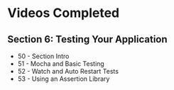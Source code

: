 # Videos Completed

## Section 6: Testing Your Application
* 50 - Section Intro
* 51 - Mocha and Basic Testing
* 52 - Watch and Auto Restart Tests
* 53 - Using an Assertion Library